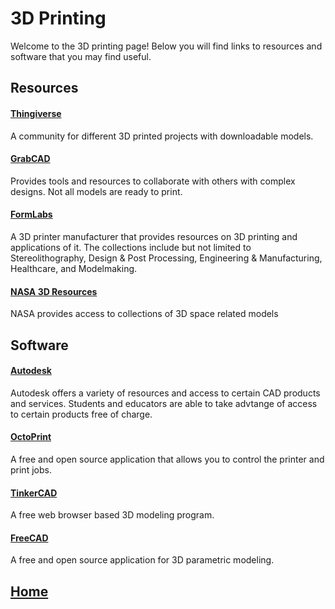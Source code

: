 # 3D Printing
Welcome to the 3D printing page! Below you will find links to resources and software that you may find useful.

## Resources
#### [Thingiverse](https://www.thingiverse.com/)
A community for different 3D printed projects with downloadable models.

#### [GrabCAD](https://grabcad.com/)
Provides tools and resources to collaborate with others with complex designs. Not all models are ready to print.

#### [FormLabs](https://formlabs.com/resources/basics-of-3d-printing/)
A 3D printer manufacturer that provides resources on 3D printing and applications of it. The collections include but not limited to Stereolithography, Design & Post Processing, Engineering & Manufacturing, Healthcare, and Modelmaking. 

#### [NASA 3D Resources](https://nasa3d.arc.nasa.gov/)
NASA provides access to collections of 3D space related models 

## Software
#### [Autodesk](https://www.autodesk.com/education/home)
Autodesk offers a variety of resources and access to certain CAD products and services. Students and educators are able to take advtange of access to certain products free of charge.

#### [OctoPrint](https://octoprint.org/)
A free and open source application that allows you to control the printer and print jobs.

#### [TinkerCAD](https://www.tinkercad.com/)
A free web browser based 3D modeling program.

#### [FreeCAD](https://freecadweb.org/)
A free and open source application for 3D parametric modeling. 

## [Home](https://ninjachurros.github.io/fl-test/)
